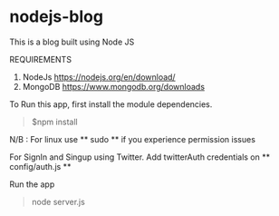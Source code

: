 # nodejs-blog

This is a blog built using Node JS

REQUIREMENTS

1. NodeJs https://nodejs.org/en/download/
2. MongoDB https://www.mongodb.org/downloads

To Run this app, first install the module dependencies. 

> $npm install

N/B : For linux use ** sudo ** if you experience permission issues 

For SignIn and Singup using Twitter. Add twitterAuth credentials on ** config/auth.js **

Run the app

> node server.js 

